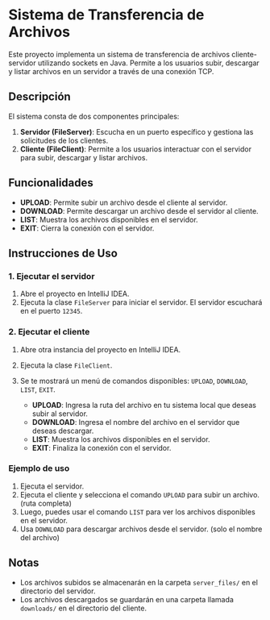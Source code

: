 # Sistema de Transferencia de Archivos

Este proyecto implementa un sistema de transferencia de archivos cliente-servidor utilizando sockets en Java. Permite a los usuarios subir, descargar y listar archivos en un servidor a través de una conexión TCP.

## Descripción

El sistema consta de dos componentes principales:

1. **Servidor (FileServer)**: Escucha en un puerto específico y gestiona las solicitudes de los clientes.
2. **Cliente (FileClient)**: Permite a los usuarios interactuar con el servidor para subir, descargar y listar archivos.

## Funcionalidades

- **UPLOAD**: Permite subir un archivo desde el cliente al servidor.
- **DOWNLOAD**: Permite descargar un archivo desde el servidor al cliente.
- **LIST**: Muestra los archivos disponibles en el servidor.
- **EXIT**: Cierra la conexión con el servidor.

## Instrucciones de Uso

### 1. Ejecutar el servidor

1. Abre el proyecto en IntelliJ IDEA.
2. Ejecuta la clase `FileServer` para iniciar el servidor. El servidor escuchará en el puerto `12345`.

### 2. Ejecutar el cliente

1. Abre otra instancia del proyecto en IntelliJ IDEA.
2. Ejecuta la clase `FileClient`.
3. Se te mostrará un menú de comandos disponibles: `UPLOAD`, `DOWNLOAD`, `LIST`, `EXIT`.

    - **UPLOAD**: Ingresa la ruta del archivo en tu sistema local que deseas subir al servidor.
    - **DOWNLOAD**: Ingresa el nombre del archivo en el servidor que deseas descargar.
    - **LIST**: Muestra los archivos disponibles en el servidor.
    - **EXIT**: Finaliza la conexión con el servidor.

### Ejemplo de uso

1. Ejecuta el servidor.
2. Ejecuta el cliente y selecciona el comando `UPLOAD` para subir un archivo.(ruta completa)
3. Luego, puedes usar el comando `LIST` para ver los archivos disponibles en el servidor.
4. Usa `DOWNLOAD` para descargar archivos desde el servidor. (solo el nombre del archivo)

## Notas

- Los archivos subidos se almacenarán en la carpeta `server_files/` en el directorio del servidor.
- Los archivos descargados se guardarán en una carpeta llamada `downloads/` en el directorio del cliente.
